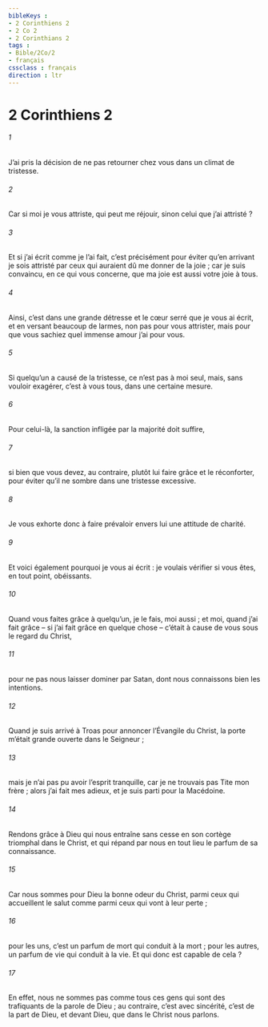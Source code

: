 ```yaml
---
bibleKeys : 
- 2 Corinthiens 2
- 2 Co 2
- 2 Corinthians 2
tags : 
- Bible/2Co/2
- français
cssclass : français
direction : ltr
---
```


# 2 Corinthiens 2

###### 1
J’ai pris la décision de ne pas retourner chez vous dans un climat de tristesse.
###### 2
Car si moi je vous attriste, qui peut me réjouir, sinon celui que j’ai attristé ?
###### 3
Et si j’ai écrit comme je l’ai fait, c’est précisément pour éviter qu’en arrivant je sois attristé par ceux qui auraient dû me donner de la joie ; car je suis convaincu, en ce qui vous concerne, que ma joie est aussi votre joie à tous.
###### 4
Ainsi, c’est dans une grande détresse et le cœur serré que je vous ai écrit, et en versant beaucoup de larmes, non pas pour vous attrister, mais pour que vous sachiez quel immense amour j’ai pour vous.
###### 5
Si quelqu’un a causé de la tristesse, ce n’est pas à moi seul, mais, sans vouloir exagérer, c’est à vous tous, dans une certaine mesure.
###### 6
Pour celui-là, la sanction infligée par la majorité doit suffire,
###### 7
si bien que vous devez, au contraire, plutôt lui faire grâce et le réconforter, pour éviter qu’il ne sombre dans une tristesse excessive.
###### 8
Je vous exhorte donc à faire prévaloir envers lui une attitude de charité.
###### 9
Et voici également pourquoi je vous ai écrit : je voulais vérifier si vous êtes, en tout point, obéissants.
###### 10
Quand vous faites grâce à quelqu’un, je le fais, moi aussi ; et moi, quand j’ai fait grâce – si j’ai fait grâce en quelque chose – c’était à cause de vous sous le regard du Christ,
###### 11
pour ne pas nous laisser dominer par Satan, dont nous connaissons bien les intentions.
###### 12
Quand je suis arrivé à Troas pour annoncer l’Évangile du Christ, la porte m’était grande ouverte dans le Seigneur ;
###### 13
mais je n’ai pas pu avoir l’esprit tranquille, car je ne trouvais pas Tite mon frère ; alors j’ai fait mes adieux, et je suis parti pour la Macédoine.
###### 14
Rendons grâce à Dieu qui nous entraîne sans cesse en son cortège triomphal dans le Christ, et qui répand par nous en tout lieu le parfum de sa connaissance.
###### 15
Car nous sommes pour Dieu la bonne odeur du Christ, parmi ceux qui accueillent le salut comme parmi ceux qui vont à leur perte ;
###### 16
pour les uns, c’est un parfum de mort qui conduit à la mort ; pour les autres, un parfum de vie qui conduit à la vie. Et qui donc est capable de cela ?
###### 17
En effet, nous ne sommes pas comme tous ces gens qui sont des trafiquants de la parole de Dieu ; au contraire, c’est avec sincérité, c’est de la part de Dieu, et devant Dieu, que dans le Christ nous parlons.
